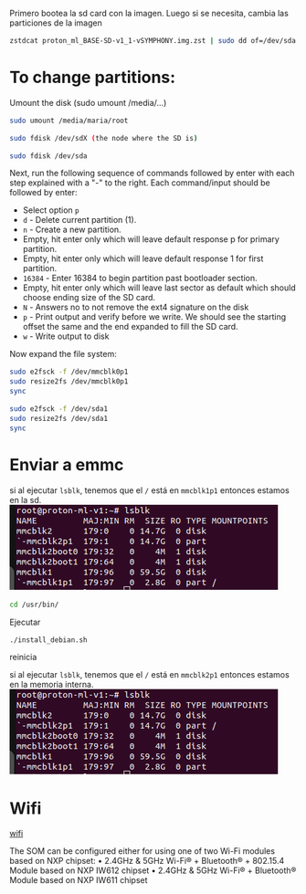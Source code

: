 

Primero bootea la sd card con la imagen. Luego si se necesita, cambia las particiones de la imagen
```bash
zstdcat proton_ml_BASE-SD-v1_1-vSYMPHONY.img.zst | sudo dd of=/dev/sda bs=4M && sync
```

# To change partitions:

Umount the disk (sudo umount /media/...)

```bash
sudo umount /media/maria/root
```


```bash
sudo fdisk /dev/sdX (the node where the SD is)
```

```bash
sudo fdisk /dev/sda
```

Next, run the following sequence of commands followed by enter with each step explained with a "-" to the right. Each command/input should be followed by enter:

- Select option `p`
- `d` - Delete current partition (1).
- `n` - Create a new partition.
- Empty, hit enter only which will leave default response p for primary partition.
- Empty, hit enter only which will leave default response 1 for first partition.
- `16384` - Enter 16384 to begin partition past bootloader section.
- Empty, hit enter only which will leave last sector as default which should choose ending size of the SD card.
- `N` - Answers no to not remove the ext4 signature on the disk
- `p` - Print output and verify before we write. We should see the starting offset the same and the end expanded to fill the SD card.
- `w` - Write output to disk

Now expand the file system:

```bash
sudo e2fsck -f /dev/mmcblk0p1
sudo resize2fs /dev/mmcblk0p1
sync
```

```bash
sudo e2fsck -f /dev/sda1
sudo resize2fs /dev/sda1
sync
```

# Enviar a emmc

si al ejecutar `lsblk`, tenemos que el `/` está en `mmcblk1p1` entonces estamos en la sd.
![lsblk montado en la sd](figs/montado_en_sd.png)


```bash
cd /usr/bin/
```

Ejecutar
```bash
./install_debian.sh
```

reinicia 

si al ejecutar `lsblk`, tenemos que el `/` está en `mmcblk2p1` entonces estamos en la memoria interna.
![lsblk montado en memoria interna](figs/montado_en_memoria_interna.png)


# Wifi
[wifi](https://variwiki.com/index.php?title=Wifi_SystemdNetworkd&release=mx8mp-debian-bookworm-6.6.52_24.12-v1.0)


The SOM can be configured either for using one of two Wi-Fi modules based on NXP chipset:
• 2.4GHz & 5GHz Wi-Fi® + Bluetooth® + 802.15.4 Module based on NXP IW612 chipset
• 2.4GHz & 5GHz Wi-Fi® + Bluetooth® Module based on NXP IW611 chipset